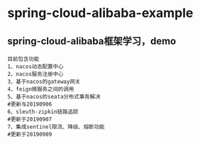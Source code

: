 # spring-cloud-alibaba-example
spring-cloud-alibaba框架学习，demo  
-------------------------------------------  
    目前包含功能  
    1、nacos动态配置中心  
    2、nacos服务注册中心  
    3、基于nacos的gateway网关  
    4、feign微服务之间的调用  
    5、基于nacos的seata分布式事务解决  
    #更新与20190906
    6、sleuth-zipkin链路追踪
    #更新于20190907
    7、集成sentinel限流、降级、熔断功能
    #更新于20190909
